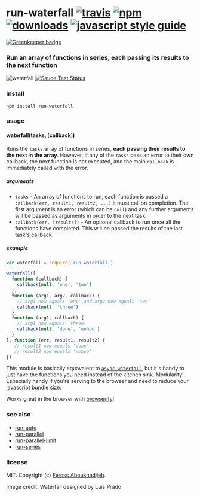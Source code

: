 # run-waterfall [![travis][travis-image]][travis-url] [![npm][npm-image]][npm-url] [![downloads][downloads-image]][downloads-url] [![javascript style guide][standard-image]][standard-url]

[![Greenkeeper badge](https://badges.greenkeeper.io/feross/run-waterfall.svg)](https://greenkeeper.io/)

[travis-image]: https://img.shields.io/travis/feross/run-waterfall/master.svg
[travis-url]: https://travis-ci.org/feross/run-waterfall
[npm-image]: https://img.shields.io/npm/v/run-waterfall.svg
[npm-url]: https://npmjs.org/package/run-waterfall
[downloads-image]: https://img.shields.io/npm/dm/run-waterfall.svg
[downloads-url]: https://npmjs.org/package/run-waterfall
[standard-image]: https://img.shields.io/badge/code_style-standard-brightgreen.svg
[standard-url]: https://standardjs.com

### Run an array of functions in series, **each passing its results to the next function**

![waterfall](https://raw.githubusercontent.com/feross/run-waterfall/master/img.png) [![Sauce Test Status](https://saucelabs.com/browser-matrix/run-waterfall.svg)](https://saucelabs.com/u/run-waterfall)

### install

```
npm install run-waterfall
```

### usage

#### waterfall(tasks, [callback])

Runs the `tasks` array of functions in series, **each passing their results to the next in
the array**. However, if any of the `tasks` pass an error to their own callback, the next
function is not executed, and the main `callback` is immediately called with the error.

##### arguments

- `tasks` - An array of functions to run, each function is passed a
`callback(err, result1, result2, ...)` it must call on completion. The first argument is
an error (which can be `null`) and any further arguments will be passed as arguments in
order to the next task.
- `callback(err, [results])` - An optional callback to run once all the functions have
completed. This will be passed the results of the last task's callback.

##### example

```js
var waterfall = require('run-waterfall')

waterfall([
  function (callback) {
    callback(null, 'one', 'two')
  },
  function (arg1, arg2, callback) {
    // arg1 now equals 'one' and arg2 now equals 'two'
    callback(null, 'three')
  },
  function (arg1, callback) {
    // arg1 now equals 'three'
    callback(null, 'done', 'wohoo')
  }
], function (err, result1, result2) {
   // result1 now equals 'done'
   // result2 now equals 'wohoo'
})
```

This module is basically equavalent to
[`async.waterfall`](https://github.com/caolan/async#waterfalltasks-callback), but it's
handy to just have the functions you need instead of the kitchen sink. Modularity!
Especially handy if you're serving to the browser and need to reduce your javascript
bundle size.

Works great in the browser with [browserify](http://browserify.org/)!

### see also

- [run-auto](https://github.com/feross/run-auto)
- [run-parallel](https://github.com/feross/run-parallel)
- [run-parallel-limit](https://github.com/feross/run-parallel-limit)
- [run-series](https://github.com/feross/run-series)

### license

MIT. Copyright (c) [Feross Aboukhadijeh](http://feross.org).

Image credit: Waterfall designed by Luis Prado
